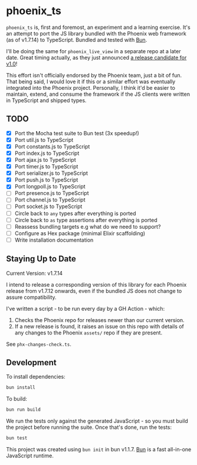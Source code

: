 # phoenix_ts

`phoenix_ts` is, first and foremost, an experiment and a learning exercise. It's an attempt to port the JS library bundled with the Phoenix web framework (as of v1.7.14) to TypeScript. Bundled and tested with [Bun](https://bun.sh).

I'll be doing the same for `phoenix_live_view` in a separate repo at a later date. Great timing actually, as they just announced [a release candidate for v1.0](https://github.com/phoenixframework/phoenix_live_view/commit/d84b19c9761c8a665084a05178dfbd6de8acd6e8)!

This effort isn't officially endorsed by the Phoenix team, just a bit of fun. That being said, I would love it if this or a similar effort was eventually integrated into the Phoenix project. Personally, I think it'd be easier to maintain, extend, and consume the framework if the JS clients were written in TypeScript and shipped types.

## TODO

- [x] Port the Mocha test suite to Bun test (3x speedup!)
- [x] Port util.js to TypeScript
- [x] Port constants.js to TypeScript
- [x] Port index.js to TypeScript
- [x] Port ajax.js to TypeScript
- [x] Port timer.js to TypeScript
- [x] Port serializer.js to TypeScript
- [x] Port push.js to TypeScript
- [x] Port longpoll.js to TypeScript
- [ ] Port presence.js to TypeScript
- [ ] Port channel.js to TypeScript
- [ ] Port socket.js to TypeScript
- [ ] Circle back to `any` types after everything is ported
- [ ] Circle back to `as` type assertions after everything is ported
- [ ] Reassess bundling targets e.g what do we need to support?
- [ ] Configure as Hex package (minimal Elixir scaffolding)
- [ ] Write installation documentation

## Staying Up to Date

Current Version: v1.7.14

I intend to release a corresponding version of this library for each Phoenix release from v1.7.12 onwards, even if the bundled JS does not change to assure compatibility.

I've written a script - to be run every day by a GH Action - which:

1. Checks the Phoenix repo for releases newer than our current version.
2. If a new release is found, it raises an issue on this repo with details of any changes to the Phoenix `assets/` repo if they are present.

See `phx-changes-check.ts`.

## Development

To install dependencies:

```bash
bun install
```

To build:

```bash
bun run build
```

We run the tests only against the generated JavaScript - so you must build the project before running the suite. Once that's done, run the tests:

```bash
bun test
```

This project was created using `bun init` in bun v1.1.7. [Bun](https://bun.sh) is a fast all-in-one JavaScript runtime.
